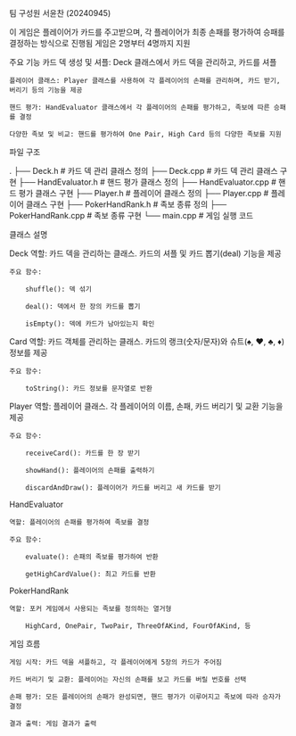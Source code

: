 팀 구성원
서윤찬 (20240945)

이 게임은 플레이어가 카드를 주고받으며, 
각 플레이어가 최종 손패를 평가하여 승패를 결정하는 방식으로 진행됨 
게임은 2명부터 4명까지 지원

주요 기능
    카드 덱 생성 및 셔플: Deck 클래스에서 카드 덱을 관리하고, 카드를 셔플

    플레이어 클래스: Player 클래스를 사용하여 각 플레이어의 손패를 관리하며, 카드 받기, 버리기 등의 기능을 제공

    핸드 평가: HandEvaluator 클래스에서 각 플레이어의 손패를 평가하고, 족보에 따른 승패를 결정

    다양한 족보 및 비교: 핸드를 평가하여 One Pair, High Card 등의 다양한 족보를 지원


파일 구조

.
├── Deck.h           # 카드 덱 관리 클래스 정의
├── Deck.cpp         # 카드 덱 관리 클래스 구현
├── HandEvaluator.h  # 핸드 평가 클래스 정의
├── HandEvaluator.cpp # 핸드 평가 클래스 구현
├── Player.h         # 플레이어 클래스 정의
├── Player.cpp       # 플레이어 클래스 구현
├── PokerHandRank.h  # 족보 종류 정의
├── PokerHandRank.cpp # 족보 종류 구현
└── main.cpp         # 게임 실행 코드

클래스 설명

Deck
    역할: 카드 덱을 관리하는 클래스. 카드의 셔플 및 카드 뽑기(deal) 기능을 제공

    주요 함수:

        shuffle(): 덱 섞기

        deal(): 덱에서 한 장의 카드를 뽑기

        isEmpty(): 덱에 카드가 남아있는지 확인

Card
    역할: 카드 객체를 관리하는 클래스. 카드의 랭크(숫자/문자)와 슈트(♠, ♥, ♣, ♦) 정보를 제공

    주요 함수:

        toString(): 카드 정보를 문자열로 반환

Player
    역할: 플레이어 클래스. 각 플레이어의 이름, 손패, 카드 버리기 및 교환 기능을 제공

    주요 함수:

        receiveCard(): 카드를 한 장 받기

        showHand(): 플레이어의 손패를 출력하기

        discardAndDraw(): 플레이어가 카드를 버리고 새 카드를 받기

HandEvaluator

    역할: 플레이어의 손패를 평가하여 족보를 결정

    주요 함수:

        evaluate(): 손패의 족보를 평가하여 반환

        getHighCardValue(): 최고 카드를 반환

PokerHandRank

    역할: 포커 게임에서 사용되는 족보를 정의하는 열거형

        HighCard, OnePair, TwoPair, ThreeOfAKind, FourOfAKind, 등

게임 흐름

    게임 시작: 카드 덱을 셔플하고, 각 플레이어에게 5장의 카드가 주어짐

    카드 버리기 및 교환: 플레이어는 자신의 손패를 보고 카드를 버릴 번호를 선택

    손패 평가: 모든 플레이어의 손패가 완성되면, 핸드 평가가 이루어지고 족보에 따라 승자가 결정

    결과 출력: 게임 결과가 출력
